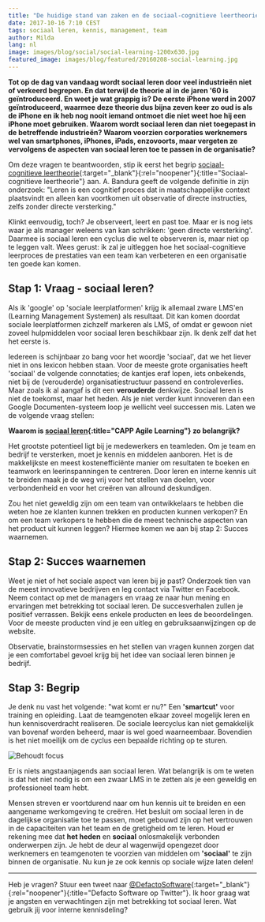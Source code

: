 ```yaml
---
title: "De huidige stand van zaken en de sociaal-cognitieve leertheorie"
date: 2017-10-16 7:10 CEST
tags: sociaal leren, kennis, management, team
author: Milda
lang: nl
image: images/blog/social/social-learning-1200x630.jpg
featured_image: images/blog/featured/20160208-social-learning.jpg
---
```


__Tot op de dag van vandaag wordt sociaal leren door veel industrieën niet of verkeerd begrepen. En dat terwijl de theorie al in de jaren '60 is geïntroduceerd. En weet je wat grappig is? De eerste iPhone werd in 2007 geïntroduceerd, waarmee deze theorie dus bijna zeven keer zo oud is als de iPhone en ik heb nog nooit iemand ontmoet die niet weet hoe hij een iPhone moet gebruiken. Waarom wordt sociaal leren dan niet toegepast in de betreffende industrieën? Waarom voorzien corporaties werknemers wel van smartphones, iPhones, iPads, enzovoorts, maar vergeten ze vervolgens de aspecten van sociaal leren toe te passen in de organisatie?__

Om deze vragen te beantwoorden, stip ik eerst het begrip [sociaal-cognitieve leertheorie](http://psychology.about.com/od/developmentalpsychology/a/sociallearning.htm){:target="_blank"}{:rel="noopener"}{:title="Sociaal-cognitieve leertheorie"} aan. A. Bandura geeft de volgende definitie in zijn onderzoek: "Leren is een cognitief proces dat in maatschappelijke context plaatsvindt en alleen kan voortkomen uit observatie of directe instructies, zelfs zonder directe versterking."

Klinkt eenvoudig, toch? Je observeert, leert en past toe. Maar er is nog iets waar je als manager weleens van kan schrikken: 'geen directe versterking'. Daarmee is sociaal leren een cyclus die wel te observeren is, maar niet op te leggen valt. Wees gerust: ik zal je uitleggen hoe het sociaal-cognitieve leerproces de prestaties van een team kan verbeteren en een organisatie ten goede kan komen.

## Stap 1: Vraag - sociaal leren?

Als ik 'google' op 'sociale leerplatformen' krijg ik allemaal zware LMS'en (Learning Management Systemen) als resultaat. Dit kan komen doordat sociale leerplatformen zichzelf markeren als LMS, of omdat er gewoon niet zoveel hulpmiddelen voor sociaal leren beschikbaar zijn. Ik denk zelf dat het het eerste is.

Iedereen is schijnbaar zo bang voor het woordje 'sociaal', dat we het liever niet in ons lexicon hebben staan. Voor de meeste grote organisaties heeft 'sociaal' de volgende connotaties; de kantjes eraf lopen, iets onbekends, niet bij de (verouderde) organisatiestructuur passend en controleverlies. Maar zoals ik al aangaf is dit een **verouderde** denkwijze. Sociaal leren is niet de toekomst, maar het heden. Als je niet verder kunt innoveren dan een Google Documenten-systeem loop je wellicht veel successen mis. Laten we de volgende vraag stellen:

**Waarom is [sociaal leren](/capp-agile-learning/){:title="CAPP Agile Learning"} zo belangrijk?**

Het grootste potentieel ligt bij je medewerkers en teamleden. Om je team en bedrijf te versterken, moet je kennis en middelen aanboren. Het is de makkelijkste en meest kostenefficiënte manier om resultaten te boeken en teamwork en leerinspanningen te centreren. Door leren en interne kennis uit te breiden maak je de weg vrij voor het stellen van doelen, voor verbondenheid en voor het creëren van allround deskundigen.

Zou het niet geweldig zijn om een team van ontwikkelaars te hebben die weten hoe ze klanten kunnen trekken en producten kunnen verkopen? En om een team verkopers te hebben die de meest technische aspecten van het product uit kunnen leggen? Hiermee komen we aan bij stap 2: Succes waarnemen.

## Stap 2: Succes waarnemen

Weet je niet of het sociale aspect van leren bij je past? Onderzoek tien van de meest innovatieve bedrijven en leg contact via Twitter en Facebook. Neem contact op met de managers en vraag ze naar hun mening en ervaringen met betrekking tot sociaal leren. De succesverhalen zullen je positief verrassen. Bekijk eens enkele producten en lees de beoordelingen. Voor de meeste producten vind je een uitleg en gebruiksaanwijzingen op de website.

Observatie, brainstormsessies en het stellen van vragen kunnen zorgen dat je een comfortabel gevoel krijg bij het idee van sociaal leren binnen je bedrijf.

## Stap 3: Begrip

Je denk nu vast het volgende: "wat komt er nu?" Een **'smartcut'** voor training en opleiding. Laat de teamgenoten elkaar zoveel mogelijk leren en hun kennisoverdracht realiseren. De sociale leercyclus kan niet gemakkelijk van bovenaf worden beheerd, maar is wel goed waarneembaar. Bovendien is het niet moeilijk om de cyclus een bepaalde richting op te sturen.

![Behoudt focus](/images/blog/en/paths.png)

Er is niets angstaanjagends aan sociaal leren. Wat belangrijk is om te weten is dat het niet nodig is om een zwaar LMS in te zetten als je een geweldig en professioneel team hebt.

Mensen streven er voortdurend naar om hun kennis uit te breiden en een aangename werkomgeving te creëren. Het besluit om sociaal leren in de dagelijkse organisatie toe te passen, moet gebouwd zijn op het vertrouwen in de capaciteiten van het team en de gretigheid om te leren. Houd er rekening mee dat **het heden** en **sociaal** onlosmakelijk verbonden onderwerpen zijn. Je hebt de deur al wagenwijd opengezet door werknemers en teamgenoten te voorzien van middelen om **'sociaal'** te zijn binnen de organisatie. Nu kun je ze ook kennis op sociale wijze laten delen!

---

Heb je vragen? Stuur een tweet naar [@DefactoSoftware](https://twitter.com/DefactoSoftware){:target="_blank"}{:rel="noopener"}{:title="Defacto Software op Twitter"}. Ik hoor graag wat je angsten en verwachtingen zijn met betrekking tot sociaal leren. Wat gebruik jij voor interne kennisdeling?
